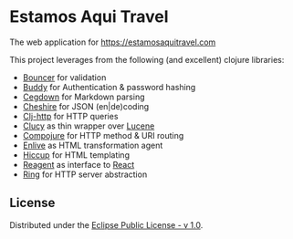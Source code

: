 # Estamos Aqui Travel

The web application for https://estamosaquitravel.com

This project leverages from the following (and excellent) clojure libraries:

* [Bouncer](https://github.com/leonardoborges/bouncer) for validation
* [Buddy](https://github.com/funcool/buddy) for Authentication & password hashing
* [Cegdown](https://github.com/Raynes/cegdown) for Markdown parsing
* [Cheshire](https://github.com/dakrone/cheshire) for JSON (en|de)coding
* [Clj-http](https://github.com/dakrone/clj-http) for HTTP queries
* [Clucy](https://github.com/weavejester/clucy) as thin wrapper over [Lucene](http://lucene.apache.org/)
* [Compojure](https://github.com/weavejester/compojure) for HTTP method & URI routing
* [Enlive](https://github.com/cgrand/enlive) as HTML transformation agent
* [Hiccup](https://github.com/weavejester/hiccup) for HTML templating
* [Reagent](https://github.com/reagent-project/reagent) as interface to [React](https://reactjs.org/)
* [Ring](https://github.com/ring-clojure/ring) for HTTP server abstraction

## License
Distributed under the [Eclipse Public License - v 1.0](https://www.eclipse.org/legal/epl-v10.html).
